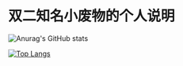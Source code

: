# 双二知名小废物的个人说明
![Anurag's GitHub stats](https://github-readme-stats.vercel.app/api?username=PigeonMuyz&count_private=true&include_all_commits=true&theme=ambient_gradient)

[![Top Langs](https://github-readme-stats.vercel.app/api/top-langs/?username=PigeonMuyz&layout=compact)](https://github.com/PigeonMuyz/github-readme-stats)

